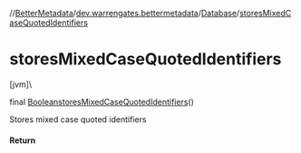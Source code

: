 //[BetterMetadata](../../../index.md)/[dev.warrengates.bettermetadata](../index.md)/[Database](index.md)/[storesMixedCaseQuotedIdentifiers](stores-mixed-case-quoted-identifiers.md)

# storesMixedCaseQuotedIdentifiers

[jvm]\

final [Boolean](https://docs.oracle.com/javase/8/docs/api/java/lang/Boolean.html)[storesMixedCaseQuotedIdentifiers](stores-mixed-case-quoted-identifiers.md)()

Stores mixed case quoted identifiers

#### Return
